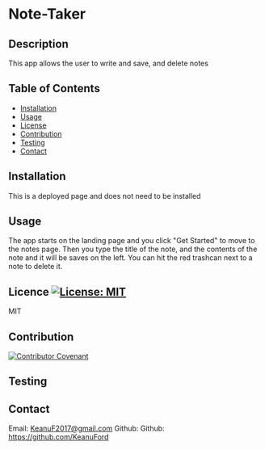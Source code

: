 
# Note-Taker 

## Description
This app allows the user to write and save, and delete notes

## Table of Contents
- [Installation](#installation)
- [Usage](#usage)
- [License](#license)
- [Contribution](#contribution)
- [Testing](#testing)
- [Contact](#contact)

## Installation
This is a deployed page and does not need to be installed

## Usage
The app starts on the landing page and you click "Get Started" to move to the notes page. Then you type the title of the note, and the contents of the note and it will be saves on the left. You can hit the red trashcan next to a note to delete it.

## Licence [![License: MIT](https://img.shields.io/badge/License-MIT-yellow.svg)](https://opensource.org/licenses/MIT)
MIT

## Contribution
[![Contributor Covenant](https://img.shields.io/badge/Contributor%20Covenant-2.1-4baaaa.svg)](https://www.contributor-covenant.org/)


## Testing


## Contact
Email: KeanuF2017@gmail.com
Github: Github: https://github.com/KeanuFord
